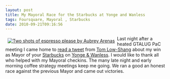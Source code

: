 ```yaml
---
layout: post
title: My Mayoral Race for the Starbucks at Yonge and Wanless
tags: Foursquare, Mayoral , Starbucks
date: 2010-09-21T09:16:56
---
```


<a href="http://www.flickr.com/photos/aubreyarenas/1400570914/" title="Two shots of espresso please by Aubrey Arenas" style="float:left;margin:.5em;"><img src="http://farm2.static.flickr.com/1422/1400570914_a76b9bf9c9_s_d.jpg" alt="Two shots of espresso please by Aubrey Arenas"></a>

Last night after a heated GTALUG PaC meeting I came home to [read a tweet](http://twitter.com/tomlowshang/status/25067260937) from [Tom Low-Shang](http://twitter.com/tomlowshang) about my win as Mayor of your [Starbucks](http://www.starbucks.ca/en-ca/_Our+Stores/_Store+Locator/StoreLocatorMap.htm?StoreKey=102546) on [Yonge & Wanless](http://foursquare.com/venue/213804). I would like to thank all who helped with my Mayoral checkins. The many late night and early morning coffee strategy meetings keep me going. We ran a good an honest race against the previous Mayor and came out victories.